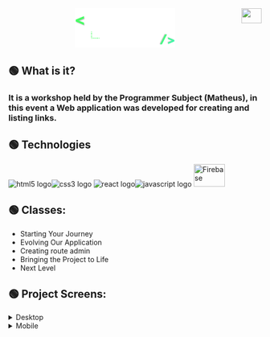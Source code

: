 <div align="center">
  <a href="./README-pt-BR.md" title="Traduzir para Português (BR)"><img src="https://encrypted-tbn0.gstatic.com/images?q=tbn:ANd9GcSD9OrU-515I2yoUzp2eBxRr5esQSED4Tce19LeNxfsxQ&s" align="right" width="40px" height="30px" /></a>
  <img src="images/logo.png" width="200" />
</div>

## 🟢 What is it?
### It is a workshop held by the Programmer Subject (Matheus), in this event a Web application was developed for creating and listing links.

## 🟢 Technologies

<img title="HTML5" src="https://cdn.jsdelivr.net/gh/devicons/devicon/icons/html5/html5-plain.svg" height="40" width="52" alt="html5 logo"  /><img title="CSS3" src="https://cdn.jsdelivr.net/gh/devicons/devicon/icons/css3/css3-plain.svg" height="40" width="52" alt="css3 logo"  />  <img title="React" src="https://cdn.jsdelivr.net/gh/devicons/devicon/icons/react/react-original.svg" height="40" width="52" alt="react logo"  /><img title="Javascript" src="https://cdn.jsdelivr.net/gh/devicons/devicon/icons/javascript/javascript-original.svg" height="40" width="52" alt="javascript logo"  /> <img title="Firebase" src="https://cdn.jsdelivr.net/gh/devicons/devicon/icons/firebase/firebase-plain.svg" height="45" width="62" />

## 🟢 Classes:
- Starting Your Journey
- Evolving Our Application
- Creating route admin
- Bringing the Project to Life
- Next Level

## 🟢 Project Screens:

<details>
  <summary>Desktop</summary>
  <div align="center">
    <img title="Main Screen (Home)" src="design/home-desk.png" width="50%" />
    <img title="Admin Social Medias Screen" src="design/admin-desk-1.png" width="50%" />
    <img title="Admin Create Links Screen" src="design/admin-desk.png" width="50%" />
    <img title="Login Screen" src="design/login-desk.png" width="50%" />
  </div>
</details>

<details>
  <summary>Mobile</summary>
  <div align="center">
    <img title="Main Screen (Home)" src="design/home-mobile.png" width="25%" />
    <img title="Admin Social Medias Screen" src="design/admin-mobile-1.png" width="25%" />
    <img title="Admin Create Links Screen" src="design/admin-mobile.png" width="25%" />
    <img title="Login Screen" src="design/login-mobile.png" width="25%" />
  </div>
</details>
